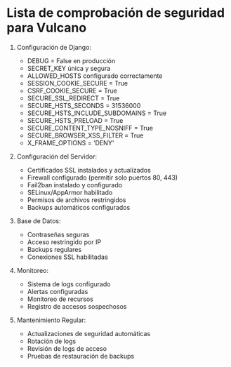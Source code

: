 # Lista de comprobación de seguridad para Vulcano

1. Configuración de Django:
   - DEBUG = False en producción
   - SECRET_KEY única y segura
   - ALLOWED_HOSTS configurado correctamente
   - SESSION_COOKIE_SECURE = True
   - CSRF_COOKIE_SECURE = True
   - SECURE_SSL_REDIRECT = True
   - SECURE_HSTS_SECONDS = 31536000
   - SECURE_HSTS_INCLUDE_SUBDOMAINS = True
   - SECURE_HSTS_PRELOAD = True
   - SECURE_CONTENT_TYPE_NOSNIFF = True
   - SECURE_BROWSER_XSS_FILTER = True
   - X_FRAME_OPTIONS = 'DENY'

2. Configuración del Servidor:
   - Certificados SSL instalados y actualizados
   - Firewall configurado (permitir solo puertos 80, 443)
   - Fail2ban instalado y configurado
   - SELinux/AppArmor habilitado
   - Permisos de archivos restringidos
   - Backups automáticos configurados

3. Base de Datos:
   - Contraseñas seguras
   - Acceso restringido por IP
   - Backups regulares
   - Conexiones SSL habilitadas

4. Monitoreo:
   - Sistema de logs configurado
   - Alertas configuradas
   - Monitoreo de recursos
   - Registro de accesos sospechosos

5. Mantenimiento Regular:
   - Actualizaciones de seguridad automáticas
   - Rotación de logs
   - Revisión de logs de acceso
   - Pruebas de restauración de backups